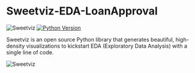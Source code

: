 # Sweetviz-EDA-LoanApproval
![Sweetviz](https://pandas-profiling.github.io/pandas-profiling/docs/assets/logo_header.png)
[![Python Version](https://img.shields.io/pypi/pyversions/pandas-profiling)](https://pypi.org/project/pandas-profiling/)

Sweetviz is an open source Python library that generates beautiful, high-density visualizations to kickstart EDA (Exploratory Data Analysis) with a single line of code.

![Sweetviz](https://github.com/ayushkesh/Sweetviz-EDA-LoanApproval/blob/master/sweetviz.PNG)

